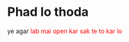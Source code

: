 

<h1>Phad lo thoda</h1>
<p>ye agar <span style="color: red;">lab<span> mai open kar sak te to kar lo</p>
